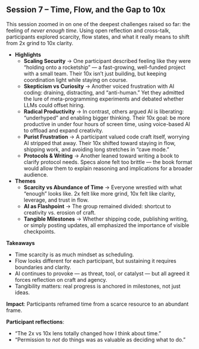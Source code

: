 ## **Session 7 – Time, Flow, and the Gap to 10x**

This session zoomed in on one of the deepest challenges raised so far: the feeling of *never enough time*. Using open reflection and cross-talk, participants explored scarcity, flow states, and what it really means to shift from 2x grind to 10x clarity.

- **Highlights**
    - **Scaling Security** → One participant described feeling like they were “holding onto a rocketship” — a fast-growing, well-funded project with a small team. Their 10x isn’t just building, but keeping coordination light while staying on course.
    - **Skepticism vs Curiosity** → Another voiced frustration with AI coding: draining, distracting, and “anti-human.” Yet they admitted the lure of meta-programming experiments and debated whether LLMs could offset hiring.
    - **Radical Productivity** → In contrast, others argued AI is liberating: “underhyped” and enabling bigger thinking. Their 10x goal: be more productive in under four hours of screen time, using voice-based AI to offload and expand creativity.
    - **Purist Frustration** → A participant valued code craft itself, worrying AI stripped that away. Their 10x shifted toward staying in flow, shipping work, and avoiding long stretches in “cave mode.”
    - **Protocols & Writing** → Another leaned toward writing a book to clarify protocol needs. Specs alone felt too brittle — the book format would allow them to explain reasoning and implications for a broader audience.
- **Themes**
    - **Scarcity vs Abundance of Time** → Everyone wrestled with what “enough” looks like. 2x felt like more grind, 10x felt like clarity, leverage, and trust in flow.
    - **AI as Flashpoint** → The group remained divided: shortcut to creativity vs. erosion of craft.
    - **Tangible Milestones** → Whether shipping code, publishing writing, or simply posting updates, all emphasized the importance of visible checkpoints.

**Takeaways**

- Time scarcity is as much mindset as scheduling.
- Flow looks different for each participant, but sustaining it requires boundaries and clarity.
- AI continues to provoke — as threat, tool, or catalyst — but all agreed it forces reflection on craft and agency.
- Tangibility matters: real progress is anchored in milestones, not just ideas.

**Impact**: Participants reframed time from a scarce resource to an abundant frame.

**Participant reflections**:

- “The 2x vs 10x lens totally changed how I think about time.”
- “Permission to *not* do things was as valuable as deciding what to do.”